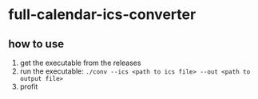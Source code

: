 # full-calendar-ics-converter

## how to use

1. get the executable from the releases
2. run the executable:
`./conv --ics <path to ics file> --out <path to output file>`
3. profit